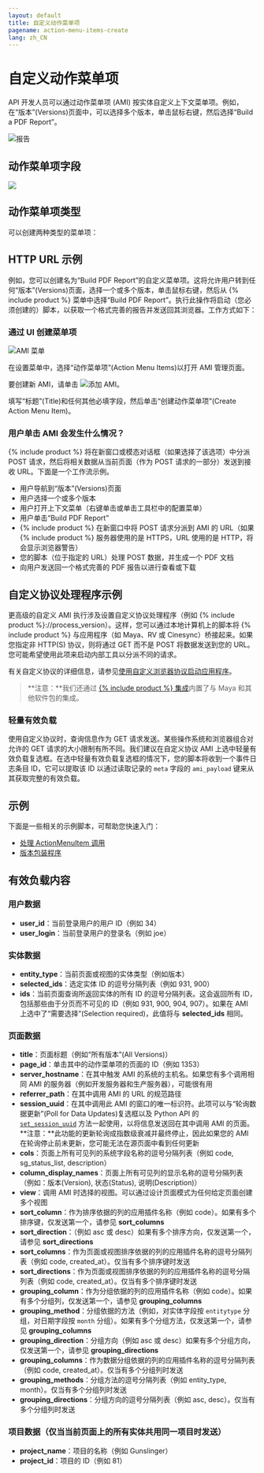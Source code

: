 ```yaml
---
layout: default
title: 自定义动作菜单项
pagename: action-menu-items-create
lang: zh_CN
---
```


# 自定义动作菜单项

API 开发人员可以通过动作菜单项 (AMI) 按实体自定义上下文菜单项。例如，在“版本”(Versions)页面中，可以选择多个版本，单击鼠标右键，然后选择“Build a PDF Report”。

![报告](./images/dv-custom-amis-01-report-01.png)

## 动作菜单项字段

<img style="max-width:100%" src="//cdn.thinglink.me/api/image/1014109071948644353/1024/10/scaletowidth#tl-1014109071948644353;" class="alwaysThinglink"/><script async charset="utf-8" src="//cdn.thinglink.me/jse/embed.js"></script>

## 动作菜单项类型

可以创建两种类型的菜单项：

## HTTP URL 示例

例如，您可以创建名为“Build PDF Report”的自定义菜单项。这将允许用户转到任何“版本”(Versions)页面，选择一个或多个版本，单击鼠标右键，然后从 {% include product %} 菜单中选择“Build PDF Report”。执行此操作将启动（您必须创建的）脚本，以获取一个格式完善的报告并发送回其浏览器。工作方式如下：

### 通过 UI 创建菜单项

![AMI 菜单](./images/dv-custom-amis-04-ami-menu-03.png)


在设置菜单中，选择“动作菜单项”(Action Menu Items)以打开 AMI 管理页面。

要创建新 AMI，请单击 ![添加 AMI](./images/dv-custom-amis-05-add-ami-04.png)。

填写“标题”(Title)和任何其他必填字段，然后单击“创建动作菜单项”(Create Action Menu Item)。

### 用户单击 AMI 会发生什么情况？

{% include product %} 将在新窗口或模态对话框（如果选择了该选项）中分派 POST 请求，然后将相关数据从当前页面（作为 POST 请求的一部分）发送到接收 URL。下面是一个工作流示例。

* 用户导航到“版本”(Versions)页面
* 用户选择一个或多个版本
* 用户打开上下文菜单（右键单击或单击工具栏中的配置菜单）
* 用户单击“Build PDF Report”
* {% include product %} 在新窗口中将 POST 请求分派到 AMI 的 URL（如果 {% include product %} 服务器使用的是 HTTPS，URL 使用的是 HTTP，将会显示浏览器警告）
* 您的脚本（位于指定的 URL）处理 POST 数据，并生成一个 PDF 文档
* 向用户发送回一个格式完善的 PDF 报告以进行查看或下载

## 自定义协议处理程序示例

更高级的自定义 AMI 执行涉及设置自定义协议处理程序（例如 {% include product %}://process_version）。这样，您可以通过本地计算机上的脚本将 {% include product %} 与应用程序（如 Maya、RV 或 Cinesync）桥接起来。如果您指定非 HTTP(S) 协议，则将通过 GET 而不是 POST 将数据发送到您的 URL。您可能希望使用此项来启动内部工具以分派不同的请求。

有关自定义协议的详细信息，请参见[使用自定义浏览器协议启动应用程序](https://developer.shotgridsoftware.com/zh_CN/67695b40/)。

> **注意：**我们还通过 [{% include product %} 集成](https://developer.shotgridsoftware.com/zh_CN/d587be80/)内置了与 Maya 和其他软件包的集成。
### 轻量有效负载

使用自定义协议时，查询信息作为 GET 请求发送。某些操作系统和浏览器组合对允许的 GET 请求的大小限制有所不同。我们建议在自定义协议 AMI 上选中轻量有效负载复选框。在选中轻量有效负载复选框的情况下，您的脚本将收到一个事件日志条目 ID，它可以提取该 ID 以通过读取记录的 `meta` 字段的 `ami_payload` 键来从其获取完整的有效负载。

## 示例

下面是一些相关的示例脚本，可帮助您快速入门：

* [处理 ActionMenuItem 调用](http://developer.shotgridsoftware.com/python-api/cookbook/examples/ami_handler.html)
* [版本包装程序](http://developer.shotgridsoftware.com/python-api/cookbook/examples/ami_version_packager.html)

## 有效负载内容

### 用户数据

* **user_id**：当前登录用户的用户 ID（例如 34）
* **user_login**：当前登录用户的登录名（例如 joe）

### 实体数据

* **entity_type**：当前页面或视图的实体类型（例如版本）
* **selected_ids**：选定实体 ID 的逗号分隔列表（例如 931, 900）
* **ids**：当前页面查询所返回实体的所有 ID 的逗号分隔列表。这会返回所有 ID，包括那些由于分页而不可见的 ID（例如 931, 900, 904, 907）。如果在 AMI 上选中了“需要选择”(Selection required)，此值将与 **selected_ids** 相同。

### 页面数据

* **title**：页面标题（例如“所有版本”(All Versions)）
* **page_id**：单击其中的动作菜单项的页面的 ID（例如 1353）
* **server_hostname**：在其中触发 AMI 的系统的主机名。如果您有多个调用相同 AMI 的服务器（例如开发服务器和生产服务器），可能很有用
* **referrer_path**：在其中调用 AMI 的 URL 的规范路径
* **session_uuid**：在其中调用此 AMI 的窗口的唯一标识符。此项可以与“轮询数据更新”(Poll for Data Updates)复选框以及 Python API 的 [`set_session_uuid`](http://developer.shotgridsoftware.com/python-api/reference.html?highlight=session_uuid#shotgun_api3.shotgun.Shotgun.set_session_uuid) 方法一起使用，以将信息发送回在其中调用 AMI 的页面。**注意：**此功能的更新轮询成指数级衰减并最终停止，因此如果您的 AMI 在轮询停止前未更新，您可能无法在源页面中看到任何更新
* **cols**：页面上所有可见列的系统字段名称的逗号分隔列表（例如 code, sg_status_list, description）
* **column_display_names**：页面上所有可见列的显示名称的逗号分隔列表（例如：版本(Version), 状态(Status), 说明(Description)）
* **view**：调用 AMI 时选择的视图。可以通过设计页面模式为任何给定页面创建多个视图
* **sort_column**：作为排序依据的列的应用插件名称（例如 code）。如果有多个排序键，仅发送第一个，请参见 **sort_columns**
* **sort_direction**：（例如 asc 或 desc）如果有多个排序方向，仅发送第一个，请参见 **sort_directions**
* **sort_columns**：作为页面或视图排序依据的列的应用插件名称的逗号分隔列表（例如 code, created_at）。仅当有多个排序键时发送
* **sort_directions**：作为页面或视图排序依据的列的应用插件名称的逗号分隔列表（例如 code, created_at）。仅当有多个排序键时发送
* **grouping_column**：作为分组依据的列的应用插件名称（例如 code）。如果有多个分组列，仅发送第一个，请参见 **grouping_columns**
* **grouping_method**：分组依据的方法（例如，对实体字段按 `entitytype` 分组，对日期字段按 `month` 分组）。如果有多个分组方法，仅发送第一个，请参见 **grouping_columns**
* **grouping_direction**：分组方向（例如 asc 或 desc）如果有多个分组方向，仅发送第一个，请参见 **grouping_directions**
* **grouping_columns**：作为数据分组依据的列的应用插件名称的逗号分隔列表（例如 code, created_at）。仅当有多个分组列时发送
* **grouping_methods**：分组方法的逗号分隔列表（例如 entity_type, month）。仅当有多个分组列时发送
* **grouping_directions**：分组方向的逗号分隔列表（例如 asc, desc）。仅当有多个分组列时发送

### 项目数据（仅当当前页面上的所有实体共用同一项目时发送）

* **project_name**：项目的名称（例如 Gunslinger）
* **project_id**：项目的 ID（例如 81）